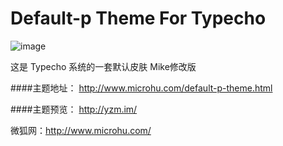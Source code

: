 Default-p Theme For Typecho
=========

![image](http://microhu.u.qiniudn.com/microimg/usr/uploads/2014/07/1924129183.png)

这是 Typecho 系统的一套默认皮肤 Mike修改版

####主题地址：
http://www.microhu.com/default-p-theme.html

####主题预览：
http://yzm.im/

微狐网：http://www.microhu.com/
